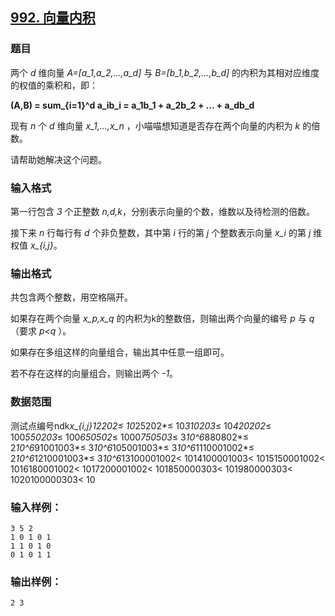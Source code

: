 ## [992. 向量内积](https://www.acwing.com/problem/content/994/)

### 题目

两个 *d* 维向量 *A=[a_1,a_2,…,a_d]* 与 *B=[b_1,b_2,…,b_d]* 的内积为其相对应维度的权值的乘积和，即：

**(A,B) = sum_{i=1}^d a_ib_i = a_1b_1 + a_2b_2 + … + a_db_d**

现有 *n* 个 *d* 维向量 *x_1,…,x_n* ，小喵喵想知道是否存在两个向量的内积为 *k* 的倍数。

请帮助她解决这个问题。

### 输入格式

第一行包含 *3* 个正整数 *n,d,k*，分别表示向量的个数，维数以及待检测的倍数。

接下来 *n* 行每行有 *d* 个非负整数，其中第 *i* 行的第 *j* 个整数表示向量 *x_i* 的第 *j* 维权值 *x_{i,j}*。

### 输出格式

共包含两个整数，用空格隔开。

如果存在两个向量 *x_p,x_q* 的内积为k的整数倍，则输出两个向量的编号 *p* 与 *q*（要求 *p<q* ）。

如果存在多组这样的向量组合，输出其中任意一组即可。

若不存在这样的向量组合，则输出两个 *-1*。

### 数据范围

测试点编号ndk*x_{i,j}*12202*≤ 10*25202*≤ 10*310203*≤ 10*420202*≤ 100*550203*≤ 100*650502*≤ 1000*750503*≤ 3*10^6*880802*≤ 2*10^6*91001003*≤ 3*10^6*105001003*≤ 3*10^6*1110001002*≤ 2*10^6*1210001003*≤ 3*10^6*13100001002< 1014100001003< 1015150001002< 1016180001002< 1017200001002< 101850000303< 101980000303< 1020100000303< 10

### 输入样例：

```
3 5 2
1 0 1 0 1
1 1 0 1 0
0 1 0 1 1
```

### 输出样例：

```
2 3
```
